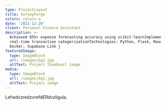 ```yaml
---
type: ProjectLayout
title: SurveyForge
colors: colors-a
date: '2021-12-20'
client: Personal Finance Assistant
description: >-
  Achieved 85%+ expense forecasting accuracy using scikit-learnImplemented
  real-time transaction categorizationTechnologies: Python, Flask, React,
  Docker, Supabase Link j
featuredImage:
  type: ImageBlock
  url: /images/bg2.jpg
  altText: Project thumbnail image
media:
  type: ImageBlock
  url: /images/bg2.jpg
  altText: Project image
---
```

LefwdvzredzvrefdERdvzligula.
